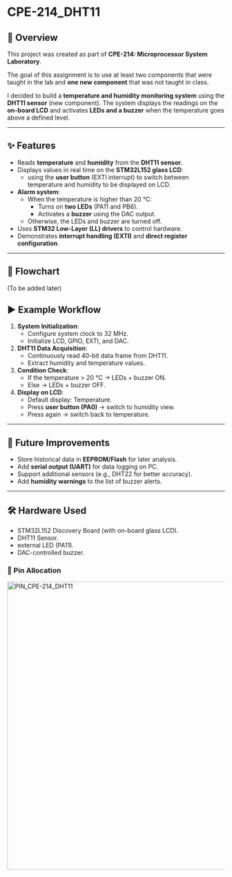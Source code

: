 # CPE-214_DHT11

## 📖 Overview
This project was created as part of **CPE-214: Microprocessor System Laboratory**.  

The goal of this assignment is to use at least two components that were taught in the lab and **one new component** that was not taught in class.

I decided to build a **temperature and humidity monitoring system** using the **DHT11 sensor** (new component). The system displays the readings on the **on-board LCD** and activates **LEDs and a buzzer** when the temperature goes above a defined level.

---

## ✨ Features
- Reads **temperature** and **humidity** from the **DHT11 sensor**.
- Displays values in real time on the **STM32L152 glass LCD**:
  - using the **user button** (EXTI interrupt) to switch between temperature and humidity to be displayed on LCD.
- **Alarm system**:
  - When the temperature is higher than 20 °C:
    - Turns on **two LEDs** (PA11 and PB6).
    - Activates a **buzzer** using the DAC output.
  - Otherwise, the LEDs and buzzer are turned off.
- Uses **STM32 Low-Layer (LL) drivers** to control hardware.
- Demonstrates **interrupt handling (EXTI)** and **direct register configuration**.

---

## 🧩 Flowchart
(To be added later)


## ▶️ Example Workflow
1. **System Initialization**:
   - Configure system clock to 32 MHz.
   - Initialize LCD, GPIO, EXTI, and DAC.
2. **DHT11 Data Acquisition**:
   - Continuously read 40-bit data frame from DHT11.
   - Extract humidity and temperature values.
3. **Condition Check**:
   - If the temperature > 20 °C → LEDs + buzzer ON.  
   - Else → LEDs + buzzer OFF.
4. **Display on LCD**:
   - Default display: Temperature.  
   - Press **user button (PA0)** → switch to humidity view.  
   - Press again → switch back to temperature.

---

## 🚀 Future Improvements
- Store historical data in **EEPROM/Flash** for later analysis.
- Add **serial output (UART)** for data logging on PC.
- Support additional sensors (e.g., DHT22 for better accuracy).
- Add **humidity warnings** to the list of buzzer alerts.

---

## 🛠️ Hardware Used
- STM32L152 Discovery Board (with on-board glass LCD).
- DHT11 Sensor.
- external LED (PA11).
- DAC-controlled buzzer.

### 📍 Pin Allocation
<img width="2162" height="667" alt="PIN_CPE-214_DHT11" src="https://github.com/user-attachments/assets/332c57e5-f430-42d3-969f-9643c182b8ed" />

